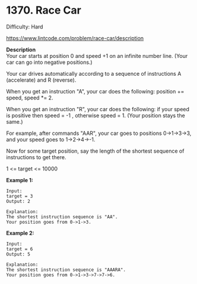 # 1370. Race Car

Difficulty: Hard

https://www.lintcode.com/problem/race-car/description

**Description**  
Your car starts at position 0 and speed +1 on an infinite number line. (Your car can go into negative positions.)

Your car drives automatically according to a sequence of instructions A (accelerate) and R (reverse).

When you get an instruction "A", your car does the following: position += speed, speed *= 2.

When you get an instruction "R", your car does the following: if your speed is positive then speed = -1 , otherwise speed = 1. (Your position stays the same.)

For example, after commands "AAR", your car goes to positions 0->1->3->3, and your speed goes to 1->2->4->-1.

Now for some target position, say the length of the shortest sequence of instructions to get there.

1 <= target <= 10000

**Example 1:**
```
Input: 
target = 3
Output: 2

Explanation: 
The shortest instruction sequence is "AA".
Your position goes from 0->1->3.
```

**Example 2:**
```
Input: 
target = 6
Output: 5

Explanation: 
The shortest instruction sequence is "AAARA".
Your position goes from 0->1->3->7->7->6. 
```
